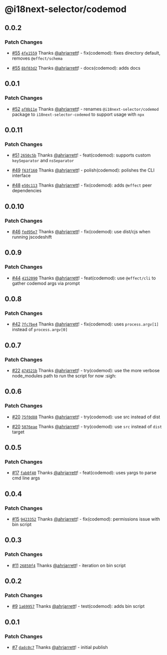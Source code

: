 # @i18next-selector/codemod

## 0.0.2

### Patch Changes

- [#55](https://github.com/ahrjarrett/i18next-selector/pull/55) [`4fe1559`](https://github.com/ahrjarrett/i18next-selector/commit/4fe15590ac3ee6d6fdf6f32727d140129794d625) Thanks [@ahrjarrett](https://github.com/ahrjarrett)! - fix(codemod): fixes directory default, removes `@effect/schema`

- [#55](https://github.com/ahrjarrett/i18next-selector/pull/55) [`8bf03d2`](https://github.com/ahrjarrett/i18next-selector/commit/8bf03d260313edaf8966bb9c5cd6beb26ac76072) Thanks [@ahrjarrett](https://github.com/ahrjarrett)! - docs(codemod): adds docs

## 0.0.1

### Patch Changes

- [#52](https://github.com/ahrjarrett/i18next-selector/pull/52) [`af0b11e`](https://github.com/ahrjarrett/i18next-selector/commit/af0b11ea309dff98b1fd38da48f08a5cc6cf45be) Thanks [@ahrjarrett](https://github.com/ahrjarrett)! - renames `@i18next-selector/codemod` package to `i18next-selector-codemod` to support usage with `npx`

## 0.0.11

### Patch Changes

- [#51](https://github.com/ahrjarrett/i18next-selector/pull/51) [`2650c5b`](https://github.com/ahrjarrett/i18next-selector/commit/2650c5b8a8efb58b1f99fd51f582ab28595f9d91) Thanks [@ahrjarrett](https://github.com/ahrjarrett)! - feat(codemod): supports custom `keySeparator` and `nsSeparator`

- [#49](https://github.com/ahrjarrett/i18next-selector/pull/49) [`f63f160`](https://github.com/ahrjarrett/i18next-selector/commit/f63f160928d9186afde86753718c2549cba41bcf) Thanks [@ahrjarrett](https://github.com/ahrjarrett)! - polish(codemod): polishes the CLI interface

- [#48](https://github.com/ahrjarrett/i18next-selector/pull/48) [`e50c113`](https://github.com/ahrjarrett/i18next-selector/commit/e50c113772240c10ddb0f06bb46ac23d9b018b7d) Thanks [@ahrjarrett](https://github.com/ahrjarrett)! - fix(codemod): adds `@effect` peer dependencies

## 0.0.10

### Patch Changes

- [#46](https://github.com/ahrjarrett/i18next-selector/pull/46) [`fed95e7`](https://github.com/ahrjarrett/i18next-selector/commit/fed95e71ccec46945cbe90e28b768e72296c3dbd) Thanks [@ahrjarrett](https://github.com/ahrjarrett)! - fix(codemod): use dist/cjs when running jscodeshift

## 0.0.9

### Patch Changes

- [#44](https://github.com/ahrjarrett/i18next-selector/pull/44) [`4152090`](https://github.com/ahrjarrett/i18next-selector/commit/41520901344a58c28aa1c8cd5e45686db5bfcc37) Thanks [@ahrjarrett](https://github.com/ahrjarrett)! - feat(codemod): use `@effect/cli` to gather codemod args via prompt

## 0.0.8

### Patch Changes

- [#42](https://github.com/ahrjarrett/i18next-selector/pull/42) [`7fc7be4`](https://github.com/ahrjarrett/i18next-selector/commit/7fc7be49cb42ebad8b3325c6aa0056732f1fc68a) Thanks [@ahrjarrett](https://github.com/ahrjarrett)! - fix(codemod): uses `process.argv[1]` instead of `process.argv[0]`

## 0.0.7

### Patch Changes

- [#22](https://github.com/ahrjarrett/i18next-selector/pull/22) [`474521b`](https://github.com/ahrjarrett/i18next-selector/commit/474521b9e6aa52f07d5d9a7b3eaface2fab8022f) Thanks [@ahrjarrett](https://github.com/ahrjarrett)! - try(codemod): use the more verbose node_modules path to run the script for now :sigh:

## 0.0.6

### Patch Changes

- [#20](https://github.com/ahrjarrett/i18next-selector/pull/20) [`75f0d88`](https://github.com/ahrjarrett/i18next-selector/commit/75f0d88c13ce8f594edc1ad0c06996f633e6ee40) Thanks [@ahrjarrett](https://github.com/ahrjarrett)! - try(codemod): use src instead of dist

- [#20](https://github.com/ahrjarrett/i18next-selector/pull/20) [`5076eae`](https://github.com/ahrjarrett/i18next-selector/commit/5076eae169fe1f083f1b4780cf3406d00f86686b) Thanks [@ahrjarrett](https://github.com/ahrjarrett)! - try(codemod): use `src` instead of `dist` target

## 0.0.5

### Patch Changes

- [#17](https://github.com/ahrjarrett/i18next-selector/pull/17) [`fab0f40`](https://github.com/ahrjarrett/i18next-selector/commit/fab0f40f595492c5663eaccc1356904f269783a3) Thanks [@ahrjarrett](https://github.com/ahrjarrett)! - feat(codemod): uses yargs to parse cmd line args

## 0.0.4

### Patch Changes

- [#15](https://github.com/ahrjarrett/i18next-selector/pull/15) [`9423352`](https://github.com/ahrjarrett/i18next-selector/commit/9423352b531cbacc1fb4e4092557543d5186c625) Thanks [@ahrjarrett](https://github.com/ahrjarrett)! - fix(codemod): permissions issue with bin script

## 0.0.3

### Patch Changes

- [#11](https://github.com/ahrjarrett/i18next-selector/pull/11) [`26850f4`](https://github.com/ahrjarrett/i18next-selector/commit/26850f435b6ce32892d8d5b1edd406f37ec7326f) Thanks [@ahrjarrett](https://github.com/ahrjarrett)! - iteration on bin script

## 0.0.2

### Patch Changes

- [#9](https://github.com/ahrjarrett/i18next-selector/pull/9) [`1a69957`](https://github.com/ahrjarrett/i18next-selector/commit/1a69957e3dcddc267cbbf23627383417fb683da5) Thanks [@ahrjarrett](https://github.com/ahrjarrett)! - test(codemod): adds bin script

## 0.0.1

### Patch Changes

- [#7](https://github.com/ahrjarrett/i18next-selector/pull/7) [`dadc0c7`](https://github.com/ahrjarrett/i18next-selector/commit/dadc0c77cc412afc89f84bb70480932ee4560d26) Thanks [@ahrjarrett](https://github.com/ahrjarrett)! - initial publish
